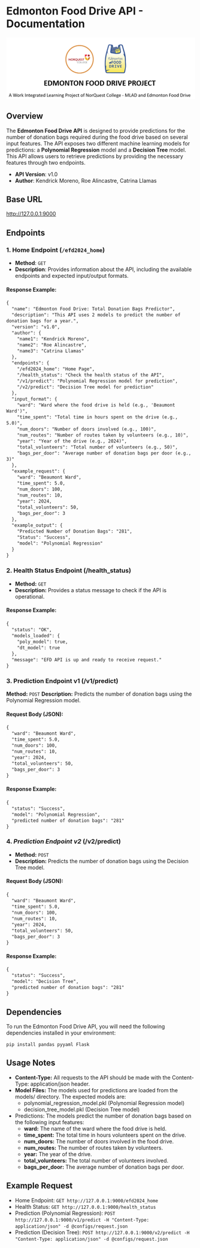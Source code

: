 # Edmonton Food Drive API - Documentation

![Edmonton Food Drive Logo](https://github.com/kmoreno013/MyProjects/blob/main/logo_efd.png?raw=true)

## Overview

The **Edmonton Food Drive API** is designed to provide predictions for the number of donation bags required during the food drive based on several input features. The API exposes two different machine learning models for predictions: a **Polynomial Regression** model and a **Decision Tree** model. This API allows users to retrieve predictions by providing the necessary features through two endpoints.

- **API Version**: v1.0
- **Author**: Kendrick Moreno, Roe Alincastre, Catrina Llamas

## Base URL
http://127.0.0.1:9000


## Endpoints

### 1. **Home Endpoint** (`/efd2024_home`)
- **Method**: `GET`
- **Description**: Provides information about the API, including the available endpoints and expected input/output formats.

#### Response Example:

```
{
  "name": "Edmonton Food Drive: Total Donation Bags Predictor",
  "description": "This API uses 2 models to predict the number of donation bags for a year.",
  "version": "v1.0",
  "author": {
    "name1": "Kendrick Moreno",
    "name2": "Roe Alincastre",
    "name3": "Catrina Llamas"
  },
  "endpoints": {
    "/efd2024_home": "Home Page",
    "/health_status": "Check the health status of the API",
    "/v1/predict": "Polynomial Regression model for prediction",
    "/v2/predict": "Decision Tree model for prediction"
  },
  "input_format": {
    "ward": "Ward where the food drive is held (e.g., 'Beaumont Ward')",
    "time_spent": "Total time in hours spent on the drive (e.g., 5.0)",
    "num_doors": "Number of doors involved (e.g., 100)",
    "num_routes": "Number of routes taken by volunteers (e.g., 10)",
    "year": "Year of the drive (e.g., 2024)",
    "total_volunteers": "Total number of volunteers (e.g., 50)",
    "bags_per_door": "Average number of donation bags per door (e.g., 3)"
  },
  "example_request": {
    "ward": "Beaumont Ward",
    "time_spent": 5.0,
    "num_doors": 100,
    "num_routes": 10,
    "year": 2024,
    "total_volunteers": 50,
    "bags_per_door": 3
  },
  "example_output": {
    "Predicted Number of Donation Bags": "281",
    "Status": "Success",
    "model": "Polynomial Regression"
  }
}
```

### 2. **Health Status Endpoint** (/health_status)
- **Method:** `GET`
- **Description:** Provides a status message to check if the API is operational.

#### Response Example:

```
{
  "status": "OK",
  "models_loaded": {
    "poly_model": true,
    "dt_model": true
  },
  "message": "EFD API is up and ready to receive request."
}

```
### 3. **Prediction Endpoint v1** (/v1/predict)
**Method:** `POST`
**Description:** Predicts the number of donation bags using the Polynomial Regression model.

#### Request Body (JSON):
```
{
  "ward": "Beaumont Ward",
  "time_spent": 5.0,
  "num_doors": 100,
  "num_routes": 10,
  "year": 2024,
  "total_volunteers": 50,
  "bags_per_door": 3
}
```

#### Response Example:
```
{
  "status": "Success",
  "model": "Polynomial Regression",
  "predicted number of donation bags": "281"
}
```
### 4. *Prediction Endpoint v2* (/v2/predict)
- **Method:** `POST`
- **Description:** Predicts the number of donation bags using the Decision Tree model.

#### Request Body (JSON):
```
{
  "ward": "Beaumont Ward",
  "time_spent": 5.0,
  "num_doors": 100,
  "num_routes": 10,
  "year": 2024,
  "total_volunteers": 50,
  "bags_per_door": 3
}
```

#### Response Example:
```
{
  "status": "Success",
  "model": "Decision Tree",
  "predicted number of donation bags": "281"
}
```
## Dependencies
To run the Edmonton Food Drive API, you will need the following dependencies installed in your environment:
```
pip install pandas pyyaml Flask
```

## Usage Notes
* **Content-Type:** All requests to the API should be made with the Content-Type: application/json header.
* **Model Files:** The models used for predictions are loaded from the models/ directory. The expected models are:
  * polynomial_regression_model.pkl (Polynomial Regression model)
  * decision_tree_model.pkl (Decision Tree model)
* Predictions: The models predict the number of donation bags based on the following input features:
  * **ward:** The name of the ward where the food drive is held.
  * **time_spent:** The total time in hours volunteers spent on the drive.
  * **num_doors:** The number of doors involved in the food drive.
  * **num_routes:** The number of routes taken by volunteers.
  * **year:** The year of the drive.
  * **total_volunteers:** The total number of volunteers involved.
  * **bags_per_door:** The average number of donation bags per door.

## Example Request
* Home Endpoint: `GET http://127.0.0.1:9000/efd2024_home`
* Health Status: `GET http://127.0.0.1:9000/health_status`
* Prediction (Polynomial Regression): `POST http://127.0.0.1:9000/v1/predict -H "Content-Type: application/json" -d @configs/request.json`
* Prediction (Decision Tree): `POST http://127.0.0.1:9000/v2/predict -H "Content-Type: application/json" -d @configs/request.json`
